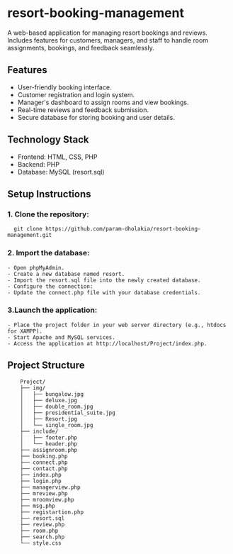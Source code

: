 # resort-booking-management
A web-based application for managing resort bookings and reviews. Includes features for customers, managers, and staff to handle room assignments, bookings, and feedback seamlessly.

## Features
 * User-friendly booking interface.
 * Customer registration and login system.
 * Manager's dashboard to assign rooms and view bookings.
 * Real-time reviews and feedback submission.
 * Secure database for storing booking and user details.

## Technology Stack
 * Frontend: HTML, CSS, PHP
 * Backend: PHP
 * Database: MySQL (resort.sql)

## Setup Instructions

  ### 1. Clone the repository:
```
  git clone https://github.com/param-dholakia/resort-booking-management.git
```
  ### 2. Import the database:
    - Open phpMyAdmin.
    - Create a new database named resort.
    - Import the resort.sql file into the newly created database.
    - Configure the connection:
    - Update the connect.php file with your database credentials.
  ### 3.Launch the application:
    - Place the project folder in your web server directory (e.g., htdocs for XAMPP).
    - Start Apache and MySQL services.
    - Access the application at http://localhost/Project/index.php.

## Project Structure
```
    Project/
    ├── img/
    │   ├── bungalow.jpg
    │   ├── deluxe.jpg
    │   ├── double_room.jpg
    │   ├── presidential_suite.jpg
    │   ├── Resort.jpg
    │   └── single_room.jpg
    ├── include/
    │   ├── footer.php
    │   └── header.php
    ├── assignroom.php
    ├── booking.php
    ├── connect.php
    ├── contact.php
    ├── index.php
    ├── login.php
    ├── managerview.php
    ├── mreview.php
    ├── mroomview.php
    ├── msg.php
    ├── registartion.php
    ├── resort.sql
    ├── review.php
    ├── room.php
    ├── search.php
    └── style.css
```
